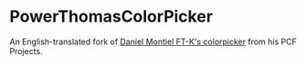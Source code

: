 # PowerThomasColorPicker
An English-translated fork of [Daniel Montiel FT-K's colorpicker](https://github.com/danielftk/PCF_Projects#field---colorpickerselector-de-colores) from his PCF Projects.
